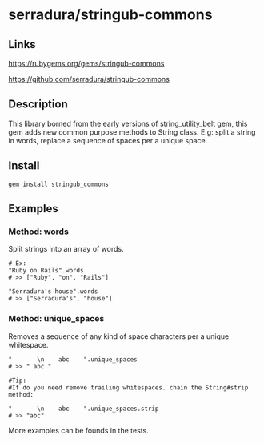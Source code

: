 # serradura/stringub-commons

## Links

<a href='https://rubygems.org/gems/stringub-commons'>https://rubygems.org/gems/stringub-commons</a>

<a href="https://github.com/serradura/stringub-commons">https://github.com/serradura/stringub-commons</a>

## Description
This library borned from the early versions of string_utility_belt gem, this gem adds new common purpose methods to String class. E.g: split a string in words, replace a sequence of spaces per a unique space.

## Install

    gem install stringub_commons

## Examples
### Method: words
Split strings into an array of words.

    # Ex:
    "Ruby on Rails".words
    # >> ["Ruby", "on", "Rails"]

    "Serradura's house".words
    # >> ["Serradura's", "house"]

### Method: unique_spaces
Removes a sequence of any kind of space characters per a unique whitespace.

    "       \n    abc    ".unique_spaces
    # >> " abc "
  
    #Tip:
    #If do you need remove trailing whitespaces. chain the String#strip method:

    "       \n    abc    ".unique_spaces.strip
    # >> "abc"

More examples can be founds in the tests.

